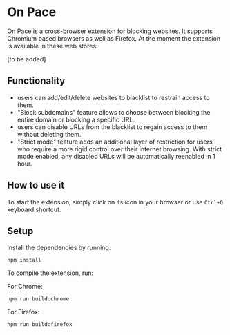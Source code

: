 # On Pace 
On Pace is a cross-browser extension for blocking websites. It supports Chromium based browsers as well as Firefox. At the moment the extension is available in these web stores:

[to be added]

## Functionality
- users can add/edit/delete websites to blacklist to restrain access to them.
- "Block subdomains" feature allows to choose between blocking the entire domain or blocking a specific URL.
- users can disable URLs from the blacklist to regain access to them without deleting them.
- "Strict mode" feature adds an additional layer of restriction for users who require a more rigid control over their internet browsing. With strict mode enabled, any disabled URLs will be automatically reenabled in 1 hour.

## How to use it
To start the extension, simply click on its icon in your browser or use `Ctrl+Q` keyboard shortcut.

## Setup
Install the dependencies by running:

```
npm install
```

To compile the extension, run:

For Chrome:

```
npm run build:chrome
```

For Firefox:

``` 
npm run build:firefox
```